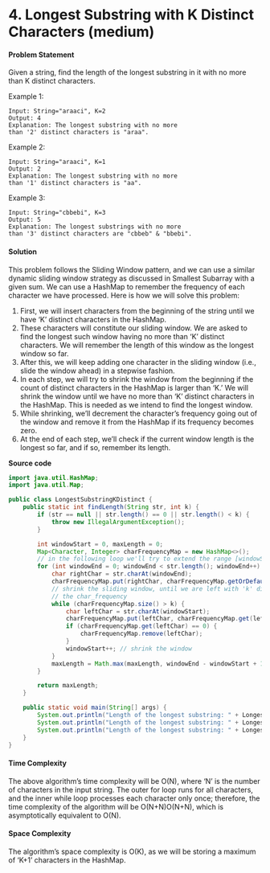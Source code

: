 # 4. Longest Substring with K Distinct Characters \(medium\)

#### Problem Statement

Given a string, find the length of the longest substring in it with no more than K distinct characters.

Example 1:

```text
Input: String="araaci", K=2
Output: 4
Explanation: The longest substring with no more
than '2' distinct characters is "araa".
```

Example 2:

```text
Input: String="araaci", K=1
Output: 2
Explanation: The longest substring with no more
than '1' distinct characters is "aa".
```

Example 3:

```text
Input: String="cbbebi", K=3
Output: 5
Explanation: The longest substrings with no more
than '3' distinct characters are "cbbeb" & "bbebi".
```

#### Solution

This problem follows the Sliding Window pattern, and we can use a similar dynamic sliding window strategy as discussed in Smallest Subarray with a given sum. We can use a HashMap to remember the frequency of each character we have processed. Here is how we will solve this problem:

1. First, we will insert characters from the beginning of the string until we have ‘K’ distinct characters in the HashMap.
2. These characters will constitute our sliding window. We are asked to find the longest such window having no more than ‘K’ distinct characters. We will remember the length of this window as the longest window so far.
3. After this, we will keep adding one character in the sliding window \(i.e., slide the window ahead\) in a stepwise fashion.
4. In each step, we will try to shrink the window from the beginning if the count of distinct characters in the HashMap is larger than ‘K.’ We will shrink the window until we have no more than ‘K’ distinct characters in the HashMap. This is needed as we intend to find the longest window.
5. While shrinking, we’ll decrement the character’s frequency going out of the window and remove it from the HashMap if its frequency becomes zero.
6. At the end of each step, we’ll check if the current window length is the longest so far, and if so, remember its length.

**Source code**

```java
import java.util.HashMap;
import java.util.Map;

public class LongestSubstringKDistinct {
    public static int findLength(String str, int k) {
        if (str == null || str.length() == 0 || str.length() < k) {
            throw new IllegalArgumentException();
        }

        int windowStart = 0, maxLength = 0;
        Map<Character, Integer> charFrequencyMap = new HashMap<>();
        // in the following loop we'll try to extend the range [windowStart: windowEnd]
        for (int windowEnd = 0; windowEnd < str.length(); windowEnd++) {
            char rightChar = str.charAt(windowEnd);
            charFrequencyMap.put(rightChar, charFrequencyMap.getOrDefault(rightChar, 0) + 1);
            // shrink the sliding window, until we are left with 'k' distinct characters in
            // the char_frequency
            while (charFrequencyMap.size() > k) {
                char leftChar = str.charAt(windowStart);
                charFrequencyMap.put(leftChar, charFrequencyMap.get(leftChar) - 1);
                if (charFrequencyMap.get(leftChar) == 0) {
                    charFrequencyMap.remove(leftChar);
                }
                windowStart++; // shrink the window
            }
            maxLength = Math.max(maxLength, windowEnd - windowStart + 1); // remember the maximum length so far
        }

        return maxLength;
    }

    public static void main(String[] args) {
        System.out.println("Length of the longest substring: " + LongestSubstringKDistinct.findLength("araaci", 2));
        System.out.println("Length of the longest substring: " + LongestSubstringKDistinct.findLength("araaci", 1));
        System.out.println("Length of the longest substring: " + LongestSubstringKDistinct.findLength("cbbebi", 3));
    }
}
```

#### Time Complexity

The above algorithm’s time complexity will be O\(N\), where ‘N’ is the number of characters in the input string. The outer for loop runs for all characters, and the inner while loop processes each character only once; therefore, the time complexity of the algorithm will be O\(N+N\)O\(N+N\), which is asymptotically equivalent to O\(N\).

#### Space Complexity

The algorithm’s space complexity is O\(K\), as we will be storing a maximum of ‘K+1’ characters in the HashMap.
